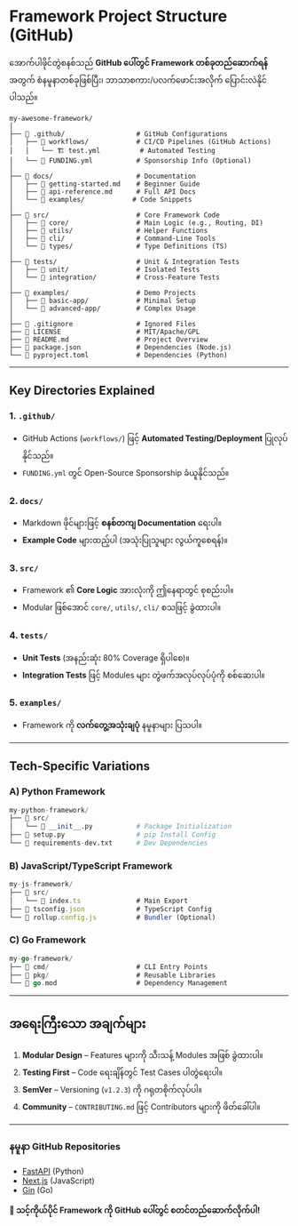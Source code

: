 # **Framework Project Structure (GitHub)**
အောက်ပါဖိုင်တွဲစနစ်သည် **GitHub ပေါ်တွင် Framework တစ်ခုတည်ဆောက်ရန်** အတွက် စံနမူနာတစ်ခုဖြစ်ပြီး၊ ဘာသာစကား/ပလက်ဖောင်းအလိုက် ပြောင်းလဲနိုင်ပါသည်။

```
my-awesome-framework/  
│
├── 📂 .github/                  # GitHub Configurations
│   ├── 📂 workflows/            # CI/CD Pipelines (GitHub Actions)
│   │   └── 🏗️ test.yml          # Automated Testing
│   └── 📜 FUNDING.yml           # Sponsorship Info (Optional)
│
├── 📂 docs/                     # Documentation
│   ├── 📜 getting-started.md    # Beginner Guide
│   ├── 📜 api-reference.md      # Full API Docs
│   └── 📜 examples/            # Code Snippets
│
├── 📂 src/                      # Core Framework Code
│   ├── 📜 core/                 # Main Logic (e.g., Routing, DI)
│   ├── 📜 utils/                # Helper Functions
│   ├── 📜 cli/                  # Command-Line Tools
│   └── 📜 types/                # Type Definitions (TS)
│
├── 📂 tests/                    # Unit & Integration Tests
│   ├── 📜 unit/                 # Isolated Tests
│   └── 📜 integration/          # Cross-Feature Tests
│
├── 📂 examples/                 # Demo Projects
│   ├── 📂 basic-app/            # Minimal Setup
│   └── 📂 advanced-app/         # Complex Usage
│
├── 📜 .gitignore                # Ignored Files
├── 📜 LICENSE                   # MIT/Apache/GPL
├── 📜 README.md                 # Project Overview
├── 📜 package.json              # Dependencies (Node.js)
└── 📜 pyproject.toml            # Dependencies (Python)
```

---

## **Key Directories Explained**
### 1. **`.github/`**  
- GitHub Actions (`workflows/`) ဖြင့် **Automated Testing/Deployment** ပြုလုပ်နိုင်သည်။  
- `FUNDING.yml` တွင် Open-Source Sponsorship ခံယူနိုင်သည်။  

### 2. **`docs/`**  
- Markdown ဖိုင်များဖြင့် **စနစ်တကျ Documentation** ရေးပါ။  
- **Example Code** များထည့်ပါ (အသုံးပြုသူများ လွယ်ကူစေရန်)။  

### 3. **`src/`**  
- Framework ၏ **Core Logic** အားလုံးကို ဤနေရာတွင် စုစည်းပါ။  
- Modular ဖြစ်အောင် `core/`, `utils/`, `cli/` စသဖြင့် ခွဲထားပါ။  

### 4. **`tests/`**  
- **Unit Tests** (အနည်းဆုံး 80% Coverage ရှိပါစေ)။  
- **Integration Tests** ဖြင့် Modules များ တွဲဖက်အလုပ်လုပ်ပုံကို စစ်ဆေးပါ။  

### 5. **`examples/`**  
- Framework ကို **လက်တွေ့အသုံးချပုံ** နမူနာများ ပြသပါ။  

---

## **Tech-Specific Variations**
### **A) Python Framework**  
```python
my-python-framework/
├── 📂 src/
│   └── 📜 __init__.py           # Package Initialization
├── 📜 setup.py                  # pip Install Config
└── 📜 requirements-dev.txt      # Dev Dependencies
```

### **B) JavaScript/TypeScript Framework**  
```javascript
my-js-framework/
├── 📂 src/
│   └── 📜 index.ts              # Main Export
├── 📜 tsconfig.json             # TypeScript Config
└── 📜 rollup.config.js          # Bundler (Optional)
```

### **C) Go Framework**  
```go
my-go-framework/
├── 📂 cmd/                      # CLI Entry Points
├── 📂 pkg/                      # Reusable Libraries
└── 📜 go.mod                    # Dependency Management
```

---

## **အရေးကြီးသော အချက်များ**
1. **Modular Design** – Features များကို သီးသန့် Modules အဖြစ် ခွဲထားပါ။  
2. **Testing First** – Code ရေးချိန်တွင် Test Cases ပါတွဲရေးပါ။  
3. **SemVer** – Versioning (`v1.2.3`) ကို ဂရုတစိုက်လုပ်ပါ။  
4. **Community** – `CONTRIBUTING.md` ဖြင့် Contributors များကို ဖိတ်ခေါ်ပါ။  

---

### **နမူနာ GitHub Repositories**
- [FastAPI](https://github.com/tiangolo/fastapi) (Python)  
- [Next.js](https://github.com/vercel/next.js) (JavaScript)  
- [Gin](https://github.com/gin-gonic/gin) (Go)  

**🚀 သင့်ကိုယ်ပိုင် Framework ကို GitHub ပေါ်တွင် စတင်တည်ဆောက်လိုက်ပါ!**
